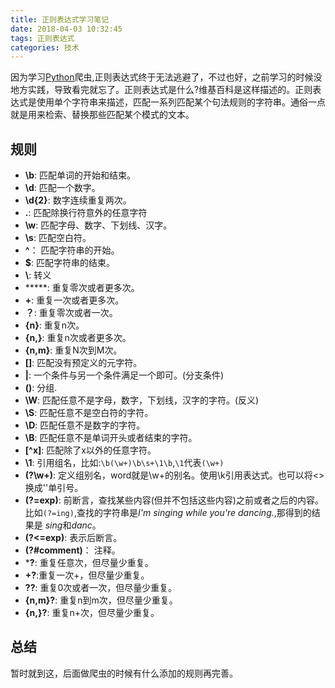 ```yaml
---
title: 正则表达式学习笔记
date: 2018-04-03 10:32:45
tags: 正则表达式
categories: 技术
---
```


因为学习<u>Python</u>爬虫,正则表达式终于无法逃避了，不过也好，之前学习的时候没地方实践，导致看完就忘了。正则表达式是什么?维基百科是这样描述的。正则表达式是使用单个字符串来描述，匹配一系列匹配某个句法规则的字符串。通俗一点就是用来检索、替换那些匹配某个模式的文本。

## 规则

- **\b**: 匹配单词的开始和结束。
- **\d**: 匹配一个数字。
- **\d{2}**: 数字连续重复两次。
- **.**: 匹配除换行符意外的任意字符
- **\w**: 匹配字母、数字、下划线、汉字。
- **\s**: 匹配空白符。
- **^**： 匹配字符串的开始。
- **$**: 匹配字符串的结束。
- **\\**: 转义
- *****: 重复零次或者更多次。
- **+**: 重复一次或者更多次。
- **？**: 重复零次或者一次。
- **{n}**: 重复n次。
- **{n,}**: 重复n次或者更多次。
- **{n,m}**: 重复N次到M次。
- **[]**: 匹配没有预定义的元字符。
- **|**: 一个条件与另一个条件满足一个即可。(分支条件)
- **()**: 分组.
- **\W**: 匹配任意不是字母，数字，下划线，汉字的字符。(反义)
- **\S**: 匹配任意不是空白符的字符。
- **\D**: 匹配任意不是数字的字符。
- **\B**: 匹配任意不是单词开头或者结束的字符。
- **[\^x]**: 匹配除了x以外的任意字符。
- **\1**: 引用组名，比如:`\b(\w+)\b\s+\1\b`,`\1`代表`(\w+)`
- **(?<word>\w+)**: 定义组别名，word就是\w+的别名。使用\k<word>引用表达式。也可以将<>换成''单引号。
- **(?=exp)**: 前断言，查找某些内容(但并不包括这些内容)之前或者之后的内容。比如`(?=ing)`,查找的字符串是*I'm singing while you're dancing.*,那得到的结果是 *sing*和*danc*。
- **(?<=exp)**: 表示后断言。
- **(?#comment)**： 注释。
- ***?**: 重复任意次，但尽量少重复。
- **+?**:重复一次+，但尽量少重复。
- **??**: 重复0次或者一次，但尽量少重复。
- **{n,m}?**: 重复n到m次，但尽量少重复。
- **{n,}?**: 重复n+次，但尽量少重复。

## 总结

暂时就到这，后面做爬虫的时候有什么添加的规则再完善。

